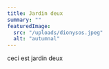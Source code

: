 ```yaml
---
title: Jardin deux
summary: ""
featuredImage:
  src: "/uploads/dionysos.jpeg"
  alt: "autumnal"
---
```


ceci est jardin deux
